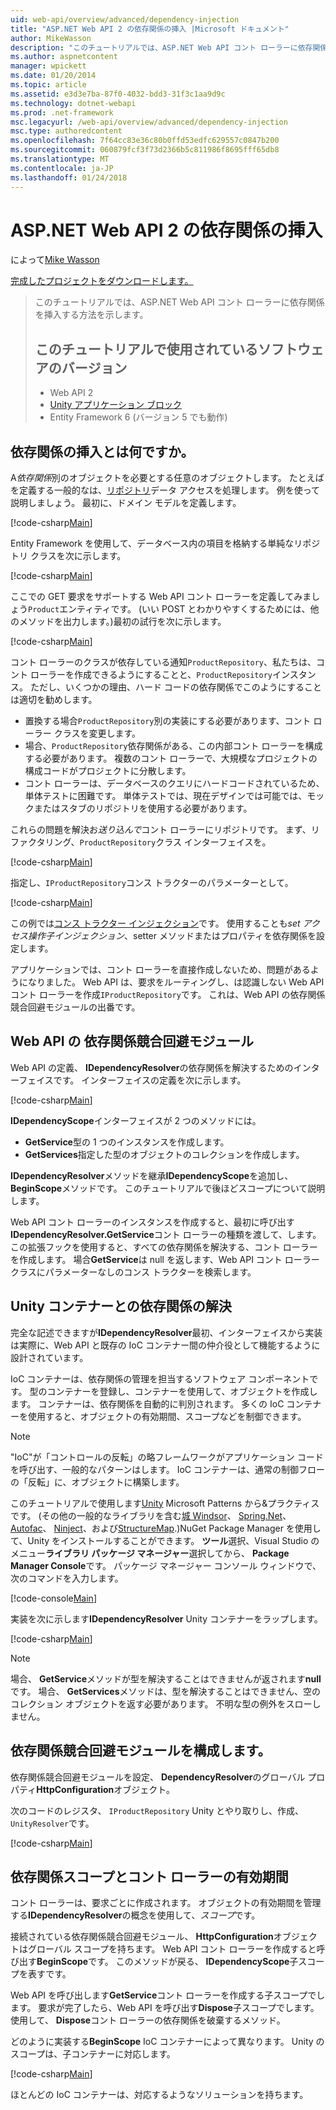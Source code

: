 ```yaml
---
uid: web-api/overview/advanced/dependency-injection
title: "ASP.NET Web API 2 の依存関係の挿入 |Microsoft ドキュメント"
author: MikeWasson
description: "このチュートリアルでは、ASP.NET Web API コント ローラーに依存関係を挿入する方法を示します。 ソフトウェアのバージョンがチュートリアル Web API 2 Unity アプリケーション ブロックで使用しています."
ms.author: aspnetcontent
manager: wpickett
ms.date: 01/20/2014
ms.topic: article
ms.assetid: e3d3e7ba-87f0-4032-bdd3-31f3c1aa9d9c
ms.technology: dotnet-webapi
ms.prod: .net-framework
msc.legacyurl: /web-api/overview/advanced/dependency-injection
msc.type: authoredcontent
ms.openlocfilehash: 7f64cc83e36c80b0ffd53edfc629557c0847b200
ms.sourcegitcommit: 060879fcf3f73d2366b5c811986f8695fff65db8
ms.translationtype: MT
ms.contentlocale: ja-JP
ms.lasthandoff: 01/24/2018
---
```

<a name="dependency-injection-in-aspnet-web-api-2"></a>ASP.NET Web API 2 の依存関係の挿入
====================
によって[Mike Wasson](https://github.com/MikeWasson)

[完成したプロジェクトをダウンロードします。](http://code.msdn.microsoft.com/ASP-NET-Web-API-Tutorial-468ee148)

> このチュートリアルでは、ASP.NET Web API コント ローラーに依存関係を挿入する方法を示します。
> 
> ## <a name="software-versions-used-in-the-tutorial"></a>このチュートリアルで使用されているソフトウェアのバージョン
> 
> 
> - Web API 2
> - [Unity アプリケーション ブロック](https://www.nuget.org/packages/Unity/)
> - Entity Framework 6 (バージョン 5 でも動作)


## <a name="what-is-dependency-injection"></a>依存関係の挿入とは何ですか。

A*依存関係*別のオブジェクトを必要とする任意のオブジェクトします。 たとえばを定義する一般的なは、[リポジトリ](http://martinfowler.com/eaaCatalog/repository.html)データ アクセスを処理します。 例を使って説明しましょう。 最初に、ドメイン モデルを定義します。

[!code-csharp[Main](dependency-injection/samples/sample1.cs)]

Entity Framework を使用して、データベース内の項目を格納する単純なリポジトリ クラスを次に示します。

[!code-csharp[Main](dependency-injection/samples/sample2.cs)]

ここでの GET 要求をサポートする Web API コント ローラーを定義してみましょう`Product`エンティティです。 (いい POST とわかりやすくするためには、他のメソッドを出力します。)最初の試行を次に示します。

[!code-csharp[Main](dependency-injection/samples/sample3.cs)]

コント ローラーのクラスが依存している通知`ProductRepository`、私たちは、コント ローラーを作成できるようにすることと、`ProductRepository`インスタンス。 ただし、いくつかの理由、ハード コードの依存関係でこのようにすることは適切を勧めします。

- 置換する場合`ProductRepository`別の実装にする必要があります、コント ローラー クラスを変更します。
- 場合、`ProductRepository`依存関係がある、この内部コント ローラーを構成する必要があります。 複数のコント ローラーで、大規模なプロジェクトの構成コードがプロジェクトに分散します。
- コント ローラーは、データベースのクエリにハードコードされているため、単体テストに困難です。 単体テストでは、現在デザインでは可能では、モックまたはスタブのリポジトリを使用する必要があります。

これらの問題を解決お*送り込んで*コント ローラーにリポジトリです。 まず、リファクタリング、`ProductRepository`クラス インターフェイスを。

[!code-csharp[Main](dependency-injection/samples/sample4.cs)]

指定し、`IProductRepository`コンス トラクターのパラメーターとして。

[!code-csharp[Main](dependency-injection/samples/sample5.cs)]

この例では[コンス トラクター インジェクション](http://www.martinfowler.com/articles/injection.html#FormsOfDependencyInjection)です。 使用することも*set アクセス操作子インジェクション*、setter メソッドまたはプロパティを依存関係を設定します。

アプリケーションでは、コント ローラーを直接作成しないため、問題があるようになりました。 Web API は、要求をルーティングし、は認識しない Web API コント ローラーを作成`IProductRepository`です。 これは、Web API の依存関係競合回避モジュールの出番です。

## <a name="the-web-api-dependency-resolver"></a>Web API の 依存関係競合回避モジュール

Web API の定義、 **IDependencyResolver**の依存関係を解決するためのインターフェイスです。 インターフェイスの定義を次に示します。

[!code-csharp[Main](dependency-injection/samples/sample6.cs)]

**IDependencyScope**インターフェイスが 2 つのメソッドには。

- **GetService**型の 1 つのインスタンスを作成します。
- **GetServices**指定した型のオブジェクトのコレクションを作成します。

**IDependencyResolver**メソッドを継承**IDependencyScope**を追加し、 **BeginScope**メソッドです。 このチュートリアルで後ほどスコープについて説明します。

Web API コント ローラーのインスタンスを作成すると、最初に呼び出す**IDependencyResolver.GetService**コント ローラーの種類を渡して、します。 この拡張フックを使用すると、すべての依存関係を解決する、コント ローラーを作成します。 場合**GetService**は null を返します、Web API コント ローラー クラスにパラメーターなしのコンス トラクターを検索します。

## <a name="dependency-resolution-with-the-unity-container"></a>Unity コンテナーとの依存関係の解決

完全な記述できますが**IDependencyResolver**最初、インターフェイスから実装は実際に、Web API と既存の IoC コンテナー間の仲介役として機能するように設計されています。

IoC コンテナーは、依存関係の管理を担当するソフトウェア コンポーネントです。 型のコンテナーを登録し、コンテナーを使用して、オブジェクトを作成します。 コンテナーは、依存関係を自動的に判別されます。 多くの IoC コンテナーを使用すると、オブジェクトの有効期間、スコープなどを制御できます。

> [!NOTE]
> "IoC"が「コントロールの反転」の略フレームワークがアプリケーション コードを呼び出す、一般的なパターンはします。 IoC コンテナーは、通常の制御フローの「反転」に、オブジェクトに構築します。


このチュートリアルで使用します[Unity](https://msdn.microsoft.com/library/ff647202.aspx) Microsoft Patterns から&amp;プラクティスです。 (その他の一般的なライブラリを含む[城 Windsor](http://www.castleproject.org/)、 [Spring.Net](http://www.springframework.net/)、 [Autofac](https://code.google.com/p/autofac/)、 [Ninject](http://www.ninject.org/)、および[StructureMap](http://docs.structuremap.net/).)NuGet Package Manager を使用して、Unity をインストールすることができます。 **ツール**選択、Visual Studio のメニュー**ライブラリ パッケージ マネージャー**選択してから、 **Package Manager Console**です。 パッケージ マネージャー コンソール ウィンドウで、次のコマンドを入力します。

[!code-console[Main](dependency-injection/samples/sample7.cmd)]

実装を次に示します**IDependencyResolver** Unity コンテナーをラップします。

[!code-csharp[Main](dependency-injection/samples/sample8.cs)]

> [!NOTE]
> 場合、 **GetService**メソッドが型を解決することはできませんが返されます**null**です。 場合、 **GetServices**メソッドは、型を解決することはできません、空のコレクション オブジェクトを返す必要があります。 不明な型の例外をスローしません。


## <a name="configuring-the-dependency-resolver"></a>依存関係競合回避モジュールを構成します。

依存関係競合回避モジュールを設定、 **DependencyResolver**のグローバル プロパティ**HttpConfiguration**オブジェクト。

次のコードのレジスタ、 `IProductRepository` Unity とやり取りし、作成、`UnityResolver`です。

[!code-csharp[Main](dependency-injection/samples/sample9.cs)]

## <a name="dependency-scope-and-controller-lifetime"></a>依存関係スコープとコント ローラーの有効期間

コント ローラーは、要求ごとに作成されます。 オブジェクトの有効期間を管理する**IDependencyResolver**の概念を使用して、*スコープ*です。

接続されている依存関係競合回避モジュール、 **HttpConfiguration**オブジェクトはグローバル スコープを持ちます。 Web API コント ローラーを作成すると呼び出す**BeginScope**です。 このメソッドが戻る、 **IDependencyScope**子スコープを表すです。

Web API を呼び出します**GetService**コント ローラーを作成する子スコープでします。 要求が完了したら、Web API を呼び出す**Dispose**子スコープでします。 使用して、 **Dispose**コント ローラーの依存関係を破棄するメソッド。

どのように実装する**BeginScope** IoC コンテナーによって異なります。 Unity のスコープは、子コンテナーに対応します。

[!code-csharp[Main](dependency-injection/samples/sample10.cs)]

ほとんどの IoC コンテナーは、対応するようなソリューションを持ちます。

